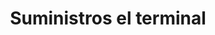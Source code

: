 ---
title: "Suministros el terminal"
url: /puerto-la-cruz/suministros-el-terminal/
shop: comodidad
---
